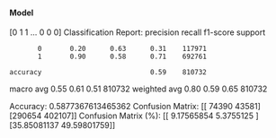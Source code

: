#### Model
[0 1 1 ... 0 0 0]
Classification Report:
              precision    recall  f1-score   support

           0       0.20      0.63      0.31    117971
           1       0.90      0.58      0.71    692761

    accuracy                           0.59    810732
   macro avg       0.55      0.61      0.51    810732
weighted avg       0.80      0.59      0.65    810732

Accuracy: 0.5877367613465362
Confusion Matrix:
[[ 74390  43581]
 [290654 402107]]
Confusion Matrix (%):
[[ 9.17565854  5.3755125 ]
 [35.85081137 49.59801759]]
